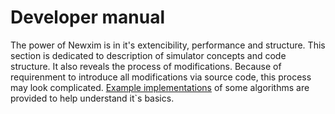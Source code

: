 # Developer manual



The power of Newxim is in it's extencibility, performance and structure.
This section is dedicated to description of simulator concepts and code structure.
It also reveals the process of modifications.
Because of requirenment to introduce all modifications via source code, this process may look complicated.
[Example implementations](modification_guide/main.md) of some algorithms are provided to help understand it`s basics.
